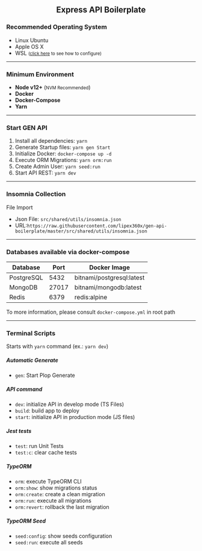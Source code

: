 <h2 align="center">Express API Boilerplate</h2>

### Recommended Operating System
  * Linux Ubuntu
  * Apple OS X
  * WSL <small>([click here](https://gist.github.com/lipex360x/5f8fb16902377a731d501a01568e36e0) to see how to configure)</small>

---

### Minimum Environment
  * **Node v12+** (<small>NVM Recommended</small>)
  * **Docker**
  * **Docker-Compose**
  * **Yarn**

---

### Start GEN API

  1. Install all dependencies: `yarn`
  2. Generate Startup files: `yarn gen Start`
  3. Initialize Docker: `docker-compose up -d`
  4. Execute ORM Migrations: `yarn orm:run`
  5. Create Admin User: `yarn seed:run`
  6. Start API REST: `yarn dev`

---

### Insomnia Collection

File Import

  * Json File: `src/shared/utils/insomnia.json`
  * URL:`https://raw.githubusercontent.com/lipex360x/gen-api-boilerplate/master/src/shared/utils/insomnia.json`

---

### Databases available via docker-compose

Database  | Port | Docker Image
------------- | ------------- | -------------
PostgreSQL  | 5432 | bitnami/postgresql:latest
MongoDB  | 27017 | bitnami/mongodb:latest
Redis  | 6379 | redis:alpine

To more information, please consult `docker-compose.yml` in root path

---

### Terminal Scripts

Starts with `yarn` command (ex.: `yarn dev`)

##### Automatic Generate
  * `gen`: Start Plop Generate

##### API command
  * `dev`: initialize API in develop mode (TS Files)
  * `build`: build app to deploy
  * `start`: initialize API in production mode (JS files)

##### Jest tests
  * `test`: run Unit Tests
  * `test:c`: clear cache tests

##### TypeORM
  * `orm`: execute TypeORM CLI
  * `orm:show`: show migrations status
  * `orm:create`: create a clean migration
  * `orm:run`: execute all migrations
  * `orm:revert`: rollback the last migration

##### TypeORM Seed
  * `seed:config`: show seeds configuration
  * `seed:run`: execute all seeds
